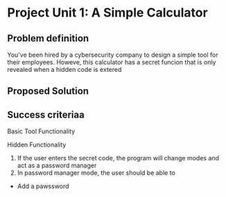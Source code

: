 
# Project Unit 1: A Simple Calculator

## Problem definition

You've been hired by a cybersecurity company to design a simple tool for their employees. Howeve, this calculator has a secret funcion that is only revealed when a hidden code is extered

## Proposed Solution

## Success criteriaa

Basic Tool Functionality

Hidden Functionality

1.  If the user enters the secret code, the program will change modes and act as a password manager
2.  In password manager mode, the user should be able to
   - Add a pawssword
